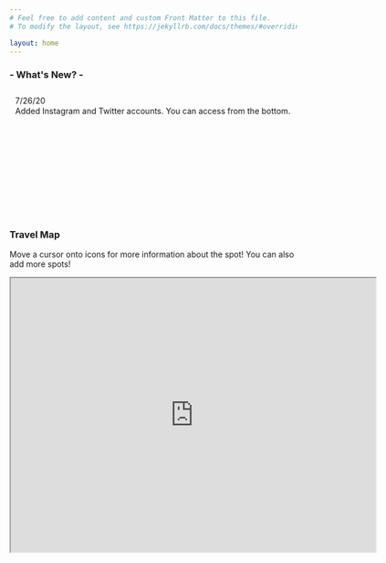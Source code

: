 ```yaml
---
# Feel free to add content and custom Front Matter to this file.
# To modify the layout, see https://jekyllrb.com/docs/themes/#overriding-theme-defaults

layout: home
---										  
```

### - What's New? -
<div style="margin:0px;padding:0px;" align="center">
<div style="margin:0px;padding:0px;line-height:1.3;">
<div style="margin:0px;padding:10px;line-height:1.3;overflow:auto;text-align:left;height:200px;">
7/26/20<br>
	Added Instagram and Twitter accounts. You can access from the bottom.<br>
	<br>
	<br>
	<br>
	<br>
	<br>
	<br>
	<br>
	<br>
	<br>
	<br>
	<br>
	<br>
	<br>
	<br>
	<br>
</div></div></div>

### Travel Map
Move a cursor onto icons for more information about the spot! You can also add more spots!

<iframe src="https://www.google.com/maps/d/u/0/embed?mid=1rMVt1bc2Xd8mjDe3hJpEtVabljleHwMF" width="640" height="480"></iframe>
